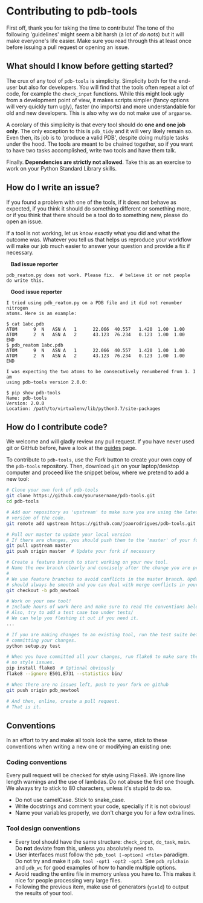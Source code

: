 # Contributing to pdb-tools

First off, thank you for taking the time to contribute! The tone of the following
'guidelines' might seem a bit harsh (a lot of *do nots*) but it will make 
everyone's life easier. Make sure you read through this at least once before
issuing a pull request or opening an issue.

## What should I know before getting started?
The crux of any tool of `pdb-tools` is simplicity. Simplicity both for the
end-user but also for developers. You will find that the tools often repeat a
lot of code, for example the `check_input` functions. While this might look ugly
from a development point of view, it makes scripts simpler (fancy options will
very quickly turn ugly), faster (no imports) and more understandable for old and
new developers. This is also why we do not make use of `argparse`.

A corolary of this simplicity is that every tool should do **one and one job
only**. The only exception to this is `pdb_tidy` and it will very likely remain
so. Even then, its job is to 'produce a valid PDB', despite doing multiple tasks
under the hood. The tools are meant to be chained together, so if you want to
have two tasks accomplished, write two tools and have them talk.

Finally. **Dependencies are strictly not allowed**. Take this as an exercise to
work on your Python Standard Library skills.

## How do I write an issue?
If you found a problem with one of the tools, if it does not behave as expected,
if you think it should do something different or something more, or if you think
that there should be a tool do to something new, please do open an issue.

If a tool is not working, let us know exactly what you did and what the outcome
was. Whatever you tell us that helps us reproduce your workflow will make our
job much easier to answer your question and provide a fix if necessary.

&nbsp;&nbsp; **Bad issue reporter**

    pdb_reatom.py does not work. Please fix.  # believe it or not people do write this.

&nbsp;&nbsp; **Good issue reporter**

    I tried using pdb_reatom.py on a PDB file and it did not renumber nitrogen
    atoms. Here is an example:

    $ cat 1abc.pdb
    ATOM      9  N   ASN A   1      22.066  40.557   1.420  1.00  1.00              
    ATOM      2  N   ASN A   2      43.123  76.234   0.123  1.00  1.00              
    END
    $ pdb_reatom 1abc.pdb
    ATOM      9  N   ASN A   1      22.066  40.557   1.420  1.00  1.00              
    ATOM      2  N   ASN A   2      43.123  76.234   0.123  1.00  1.00              
    END

    I was expecting the two atoms to be consecutively renumbered from 1. I am 
    using pdb-tools version 2.0.0:

    $ pip show pdb-tools
    Name: pdb-tools
    Version: 2.0.0
    Location: /path/to/virtualenv/lib/python3.7/site-packages

## How do I contribute code?
We welcome and will gladly review any pull request. If you have never used git
or GitHub before, have a look at the [guides](https://guides.github.com/) page.

To contribute to `pdb-tools`, use the *Fork* button to create your own copy of
the `pdb-tools` repository. Then, download `git` on your laptop/desktop computer
and proceed like the snippet below, where we pretend to add a new tool:

```bash
# Clone your own fork of pdb-tools
git clone https://github.com/yourusername/pdb-tools.git
cd pdb-tools

# Add our repository as 'upstream' to make sure you are using the latest
# version of the code.
git remote add upstream https://github.com/joaorodrigues/pdb-tools.git

# Pull our master to update your local version
# If there are changes, you should push them to the 'master' of your fork.
git pull upstream master
git push origin master  # Update your fork if necessary

# Create a feature branch to start working on your new tool.
# Name the new branch clearly and concisely after the change you are proposing
#
# We use feature branches to avoid conflicts in the master branch. Updating
# should always be smooth and you can deal with merge conflicts in your branches
git checkout -b pdb_newtool

# Work on your new tool!
# Include hours of work here and make sure to read the conventions below.
# Also, try to add a test case too under tests/
# We can help you fleshing it out if you need it.
...

# If you are making changes to an existing tool, run the test suite before
# committing your changes.
python setup.py test

# When you have committed all your changes, run flake8 to make sure there are
# no style issues.
pip install flake8  # Optional obviously
flake8 --ignore E501,E731 --statistics bin/

# When there are no issues left, push to your fork on github
git push origin pdb_newtool

# And then, online, create a pull request.
# That is it.
```

## Conventions
In an effort to try and make all tools look the same, stick to these conventions
when writing a new one or modifying an existing one:

### Coding conventions
Every pull request will be checked for style using Flake8. We ignore line length
warnings and the use of lambdas. Do not abuse the first one though. We always try
to stick to 80 characters, unless it's stupid to do so.

* Do not use camelCase. Stick to snake_case.
* Write docstrings and comment your code, specially if it is not obvious!
* Name your variables properly, we don't charge you for a few extra lines.

### Tool design conventions

* Every tool should have the same structure: `check_input`, `do_task`, `main`.
Do **not** deviate from this, unless you absolutely need to.
* User interfaces must follow the `pdb_tool [-option] <file>` paradigm. Do not
try and make it `pdb_tool -opt1 -opt2 -opt3`. See `pdb_rplchain` and `pdb_wc`
for good examples of how to handle multiple options.
* Avoid reading the entire file in memory unless you have to. This makes it nice
for people processing very large files.
* Following the previous item, make use of generators (`yield`) to output the
results of your tool. 